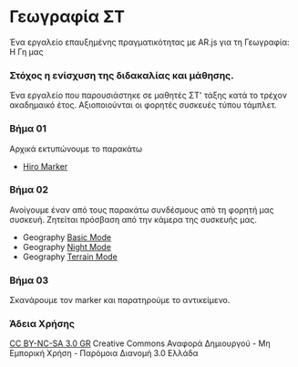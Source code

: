 # Γεωγραφία ΣΤ
Ένα εργαλείο επαυξημένης πραγματικότητας με AR.js για τη Γεωγραφία: Η Γη μας 

### Στόχος η ενίσχυση της διδακαλίας και μάθησης. 
Ένα εργαλείο που παρουσιάστηκε σε μαθητές ΣΤ' τάξης κατά το τρέχον ακαδημαικό έτος.
Αξιοποιούνται οι φορητές συσκευές τύπου τάμπλετ.

### Βήμα 01
Αρχικά εκτυπώνουμε το παρακάτω
* [Hiro Marker](https://github.com/arCloud27/arjs03/assets/19952914/197c54f1-7bb6-4592-8162-2bc5b83cd555)

### Βήμα 02
Ανοίγουμε έναν από τους παρακάτω συνδέσμους από τη φορητή μας συσκευή. Ζητείται πρόσβαση από την κάμερα της συσκευής μας.

* Geography [Basic Mode](https://github.com/eydokia-arg/earth_AR/blob/main/index.html)
* Geography [Night Mode](https://arcloud27.github.io/arjs03/geography/night.html)
* Geography [Terrain Mode](https://arcloud27.github.io/arjs03/geography/terrain.html)

### Βήμα 03
Σκανάρουμε τον marker και παρατηρούμε το αντικείμενο.

### Άδεια Χρήσης
[CC BY-NC-SA 3.0 GR](https://creativecommons.org/licenses/by/3.0/deed.el) 
Creative Commons Αναφορά Δημιουργού - Μη Εμπορική Χρήση - Παρόμοια Διανομή 3.0 Ελλάδα
